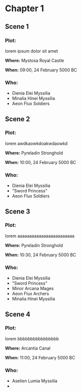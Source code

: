 # Chapter 1

## Scene 1

### Plot:

lorem ipsum dolor sit amet

**Where:** Mystosa Royal Castle

**When:** 09:00, 24 February 5000 BC

### Who:

- Dienia Elei Myssilia
- Minalia Hinei Myssilia
- Aeon Flux Soldiers

## Scene 2

### Plot:

lorem awdkaowkdoakwdaowkd

**Where:** Pyreladin Stronghold

**When:** 10:00, 24 February 5000 BC

### Who:

- Dienia Elei Myssilia
- "Sword Princess"
- Aeon Flux Soldiers

## Scene 3

### Plot:

lorem aaaaaaaaaaaaaaaaaaaaaaaa

**Where:** Pyreladin Stronghold

**When:** 10:30, 24 February 5000 BC

### Who:

- Dienia Elei Myssilia
- "Sword Princess"
- Minor Arcana Mages
- Aeon Flux Archers
- Minalia Hinei Myssilia

## Scene 4

### Plot:

lorem bbbbbbbbbbbbbbbb

**Where:** Arcantia Canal

**When:** 11:00, 24 February 5000 BC

### Who:

- Aselien Lumia Myssilia
- 
